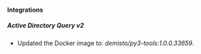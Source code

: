 #### Integrations
##### Active Directory Query v2
- Updated the Docker image to: *demisto/py3-tools:1.0.0.33659*.
